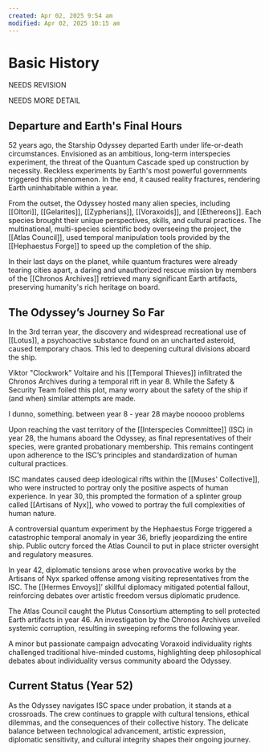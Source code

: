 ```yaml
---
created: Apr 02, 2025 9:54 am
modified: Apr 02, 2025 10:15 am
---
```


# Basic History

NEEDS REVISION  

NEEDS MORE DETAIL

## Departure and Earth's Final Hours

52 years ago, the Starship Odyssey departed Earth under life-or-death circumstances. Envisioned as an ambitious, long-term interspecies experiment, the threat of the Quantum Cascade sped up construction by necessity. Reckless experiments by Earth's most powerful governments triggered this phenomenon. In the end, it caused reality fractures, rendering Earth uninhabitable within a year.

From the outset, the Odyssey hosted many alien species, including [[Oltori]], [[Gelarites]], [[Zypherians]], [[Voraxoids]], and [[Ethereons]]. Each species brought their unique perspectives, skills, and cultural practices. The multinational, multi-species scientific body overseeing the project, the [[Atlas Council]], used temporal manipulation tools provided by the [[Hephaestus Forge]] to speed up the completion of the ship.

In their last days on the planet, while quantum fractures were already tearing cities apart, a daring and unauthorized rescue mission by members of the [[Chronos Archives]] retrieved many significant Earth artifacts, preserving humanity's rich heritage on board.

## The Odyssey’s Journey So Far

In the 3rd terran year, the discovery and widespread recreational use of [[Lotus]], a psychoactive substance found on an uncharted asteroid, caused temporary chaos. This led to deepening cultural divisions aboard the ship.

Viktor "Clockwork" Voltaire and his [[Temporal Thieves]] infiltrated the Chronos Archives during a temporal rift in year 8. While the Safety & Security Team foiled this plot, many worry about the safety of the ship if (and when) similar attempts are made.

I dunno, something. between year 8 - year 28 maybe nooooo problems

Upon reaching the vast territory of the [[Interspecies Committee]] (ISC) in year 28, the humans aboard the Odyssey, as final representatives of their species, were granted probationary membership. This remains contingent upon adherence to the ISC’s principles and standardization of human cultural practices.

ISC mandates caused deep ideological rifts within the [[Muses' Collective]], who were instructed to portray only the positive aspects of human experience. In year 30, this prompted the formation of a splinter group called [[Artisans of Nyx]], who vowed to portray the full complexities of human nature.

A controversial quantum experiment by the Hephaestus Forge triggered a catastrophic temporal anomaly in year 36, briefly jeopardizing the entire ship. Public outcry forced the Atlas Council to put in place stricter oversight and regulatory measures.

In year 42, diplomatic tensions arose when provocative works by the Artisans of Nyx sparked offense among visiting representatives from the ISC. The [[Hermes Envoys]]’ skillful diplomacy mitigated potential fallout, reinforcing debates over artistic freedom versus diplomatic prudence.

The Atlas Council caught the Plutus Consortium attempting to sell protected Earth artifacts in year 46. An investigation by the Chronos Archives unveiled systemic corruption, resulting in sweeping reforms the following year.

A minor but passionate campaign advocating Voraxoid individuality rights challenged traditional hive-minded customs, highlighting deep philosophical debates about individuality versus community aboard the Odyssey.

## Current Status (Year 52)

As the Odyssey navigates ISC space under probation, it stands at a crossroads. The crew continues to grapple with cultural tensions, ethical dilemmas, and the consequences of their collective history. The delicate balance between technological advancement, artistic expression, diplomatic sensitivity, and cultural integrity shapes their ongoing journey.